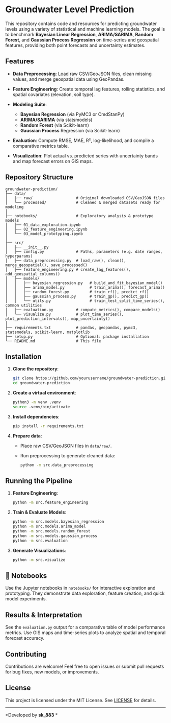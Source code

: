 # Groundwater Level Prediction

This repository contains code and resources for predicting groundwater levels using a variety of statistical and machine learning models. The goal is to benchmark **Bayesian Linear Regression**, **ARIMA/SARIMA**, **Random Forest**, and **Gaussian Process Regression** on time-series and geospatial features, providing both point forecasts and uncertainty estimates.

##  Features

* **Data Preprocessing**: Load raw CSV/GeoJSON files, clean missing values, and merge geospatial data using GeoPandas.
* **Feature Engineering**: Create temporal lag features, rolling statistics, and spatial covariates (elevation, soil type).
* **Modeling Suite**:

  * **Bayesian Regression** (via PyMC3 or CmdStanPy)
  * **ARIMA/SARIMA** (via statsmodels)
  * **Random Forest** (via Scikit-learn)
  * **Gaussian Process** Regression (via Scikit-learn)
* **Evaluation**: Compute RMSE, MAE, R², log-likelihood, and compile a comparative metrics table.
* **Visualization**: Plot actual vs. predicted series with uncertainty bands and map forecast errors on GIS maps.

##  Repository Structure

```
groundwater-prediction/
├── data/
│   ├── raw/                   # Original downloaded CSV/GeoJSON files
│   └── processed/             # Cleaned & merged datasets ready for modeling
│
├── notebooks/                 # Exploratory analysis & prototype models
│   ├── 01_data_exploration.ipynb
│   ├── 02_feature_engineering.ipynb
│   └── 03_model_prototyping.ipynb
│
├── src/
│   ├── __init__.py
│   ├── config.py              # Paths, parameters (e.g. date ranges, hyperparams)
│   ├── data_preprocessing.py  # load_raw(), clean(), merge_geospatial(), save_processed()
│   ├── feature_engineering.py # create_lag_features(), add_geospatial_columns()
│   ├── models/
│   │   ├── bayesian_regression.py   # build_and_fit_bayesian_model()
│   │   ├── arima_model.py           # train_arima(), forecast_arima()
│   │   ├── random_forest.py         # train_rf(), predict_rf()
│   │   ├── gaussian_process.py      # train_gp(), predict_gp()
│   │   └── utils.py                 # train_test_split_time_series(), common utilities
│   ├── evaluation.py          # compute_metrics(), compare_models()
│   └── visualize.py           # plot_time_series(), plot_prediction_intervals(), map_uncertainty()
│
├── requirements.txt           # pandas, geopandas, pymc3, statsmodels, scikit-learn, matplotlib
├── setup.py                   # Optional: package installation
└── README.md                  # This file
```

##  Installation

1. **Clone the repository**:

   ```bash
   git clone https://github.com/yourusername/groundwater-prediction.git
   cd groundwater-prediction
   ```

2. **Create a virtual environment**:

   ```bash
   python3 -m venv .venv
   source .venv/bin/activate
   ```

3. **Install dependencies**:

   ```bash
   pip install -r requirements.txt
   ```

4. **Prepare data**:

   * Place raw CSV/GeoJSON files in `data/raw/`.
   * Run preprocessing to generate cleaned data:

     ```bash
     python -m src.data_preprocessing
     ```

##  Running the Pipeline

1. **Feature Engineering**:

   ```bash
   python -m src.feature_engineering
   ```

2. **Train & Evaluate Models**:

   ```bash
   python -m src.models.bayesian_regression
   python -m src.models.arima_model
   python -m src.models.random_forest
   python -m src.models.gaussian_process
   python -m src.evaluation
   ```

3. **Generate Visualizations**:

   ```bash
   python -m src.visualize
   ```

## 🧪 Notebooks

Use the Jupyter notebooks in `notebooks/` for interactive exploration and prototyping. They demonstrate data exploration, feature creation, and quick model experiments.

##  Results & Interpretation

See the `evaluation.py` output for a comparative table of model performance metrics. Use GIS maps and time-series plots to analyze spatial and temporal forecast accuracy.

##  Contributing

Contributions are welcome! Feel free to open issues or submit pull requests for bug fixes, new models, or improvements.

##  License

This project is licensed under the MIT License. See [LICENSE](LICENSE) for details.

---

*Developed by **sk_883** *
